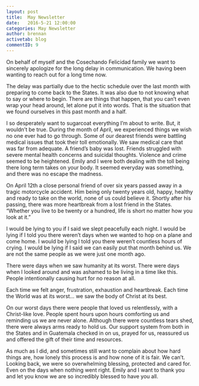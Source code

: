 ```yaml
---
layout: post
title:  May Newsletter
date:   2016-5-21 12:00:00
categories: May Newsletter
author: brennan
activetab: blog
commentID: 9
---
```


On behalf of myself and the Cosechando Felicidad family we want to sincerely apologize for the long delay in communication. We having been wanting to reach out for a long time now.

The delay was partially due to the hectic schedule over the last month with preparing to come back to the States.  It was also due to not knowing what to say or where to begin. There are things that happen, that you can’t even wrap your head around, let alone put it into words. That is the situation that we found ourselves in this past month and a half. 

I so desperately want to sugarcoat everything I’m about to write. But, it wouldn’t be true. During the month of April, we experienced things we wish no one ever had to go through. Some of our dearest friends were battling medical issues that took their toll emotionally. We saw medical care that was far from adequate. A friend’s baby was lost. Friends struggled with severe mental health concerns and suicidal thoughts. Violence and crime seemed to be heightened. Emily and I were both dealing with the toll being there long term takes on your body. It seemed everyday was something, and there was no escape the madness.

On April 12th a close personal friend of over six years passed away in a tragic motorcycle accident. Him being only twenty years old, happy, healthy and ready to take on the world, none of us could believe it. Shortly after his passing, there was more heartbreak from a lost friend in the States.  “Whether you live to be twenty or a hundred, life is short no matter how you look at it.”

I would be lying to you if I said we slept peacefully each night. I would be lying if I told you there weren’t days when we wanted to hop on a plane and come home. I would be lying I told you there weren’t countless hours of crying. I would be lying if I said we can easily put that month behind us. We are not the same people as we were just one month ago.

There were days when we saw humanity at its worst. There were days when I looked around and was ashamed to be living in a time like this. People intentionally causing hurt for no reason at all.

Each time we felt anger, frustration, exhaustion and heartbreak. Each time the World was at its worst… we saw the body of Christ at its best.

On our worst days there were people that loved us relentlessly, with a Christ-like love. People spent hours upon hours comforting us and reminding us we are never alone. Although there were countless tears shed, there were always arms ready to hold us. Our support system from both in the States and in Guatemala checked in on us, prayed for us, reassured us and offered the gift of their time and resources. 

As much as I did, and sometimes still want to complain about how hard things are, how lonely this process is and how none of it is fair.  We can’t. Looking back, we were so overwhelming blessing, protected and cared for. Even on the days when nothing went right. Emily and I want to thank you and let you know we are so incredibly blessed to have you all. 